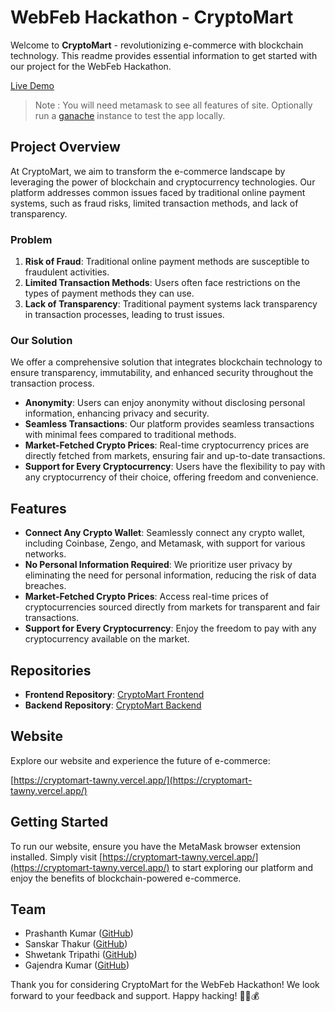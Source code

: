 # WebFeb Hackathon - CryptoMart

Welcome to **CryptoMart** - revolutionizing e-commerce with blockchain technology. This readme provides essential information to get started with our project for the WebFeb Hackathon.

[Live Demo](https://cryptomart-wmig-i2fdiw8hv-prashanthkumar0s-projects.vercel.app/)

> Note : You will need metamask to see all features of site. Optionally run a [ganache](https://trufflesuite.com/ganache/) instance to test the app locally.


## Project Overview

At CryptoMart, we aim to transform the e-commerce landscape by leveraging the power of blockchain and cryptocurrency technologies. Our platform addresses common issues faced by traditional online payment systems, such as fraud risks, limited transaction methods, and lack of transparency.

### Problem

1. **Risk of Fraud**: Traditional online payment methods are susceptible to fraudulent activities.
2. **Limited Transaction Methods**: Users often face restrictions on the types of payment methods they can use.
3. **Lack of Transparency**: Traditional payment systems lack transparency in transaction processes, leading to trust issues.

### Our Solution

We offer a comprehensive solution that integrates blockchain technology to ensure transparency, immutability, and enhanced security throughout the transaction process.

- **Anonymity**: Users can enjoy anonymity without disclosing personal information, enhancing privacy and security.
- **Seamless Transactions**: Our platform provides seamless transactions with minimal fees compared to traditional methods.
- **Market-Fetched Crypto Prices**: Real-time cryptocurrency prices are directly fetched from markets, ensuring fair and up-to-date transactions.
- **Support for Every Cryptocurrency**: Users have the flexibility to pay with any cryptocurrency of their choice, offering freedom and convenience.

## Features

- **Connect Any Crypto Wallet**: Seamlessly connect any crypto wallet, including Coinbase, Zengo, and Metamask, with support for various networks.
- **No Personal Information Required**: We prioritize user privacy by eliminating the need for personal information, reducing the risk of data breaches.
- **Market-Fetched Crypto Prices**: Access real-time prices of cryptocurrencies sourced directly from markets for transparent and fair transactions.
- **Support for Every Cryptocurrency**: Enjoy the freedom to pay with any cryptocurrency available on the market.

## Repositories

- **Frontend Repository**: [CryptoMart Frontend](https://github.com/PrashanthKumar0/finance-app)
- **Backend Repository**: [CryptoMart Backend](https://github.com/SanskarThakur5251/cryptomart-backend)

## Website

Explore our website and experience the future of e-commerce:

[https://cryptomart-tawny.vercel.app/](https://cryptomart-tawny.vercel.app/)

## Getting Started

To run our website, ensure you have the MetaMask browser extension installed. Simply visit [https://cryptomart-tawny.vercel.app/](https://cryptomart-tawny.vercel.app/) to start exploring our platform and enjoy the benefits of blockchain-powered e-commerce.

## Team

- Prashanth Kumar ([GitHub](https://github.com/PrashanthKumar0))
- Sanskar Thakur ([GitHub](https://github.com/SanskarThakur5251))
- Shwetank Tripathi ([GitHub](https://github.com/Shwetank-Tripathi))
- Gajendra Kumar ([GitHub](https://github.com/Gajendra-K))


Thank you for considering CryptoMart for the WebFeb Hackathon! We look forward to your feedback and support. Happy hacking! 🚀🔗💰
